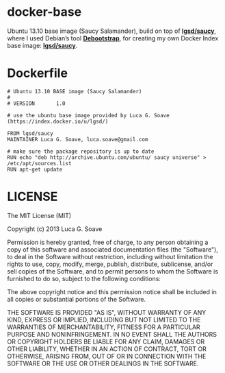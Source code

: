 docker-base
===========

Ubuntu 13.10 base image (Saucy Salamander), build on top of [**lgsd/saucy**][2], where I used Debian’s tool [**Debootstrap**][1], for creating my own Docker Index base image: [**lgsd/saucy**][2].

Dockerfile
==========

    # Ubuntu 13.10 BASE image (Saucy Salamander)
    #
    # VERSION       1.0

    # use the ubuntu base image provided by Luca G. Soave (https://index.docker.io/u/lgsd/)

    FROM lgsd/saucy 
    MAINTAINER Luca G. Soave, luca.soave@gmail.com

    # make sure the package repository is up to date
    RUN echo "deb http://archive.ubuntu.com/ubuntu/ saucy universe" > /etc/apt/sources.list
    RUN apt-get update

LICENSE
=======

The MIT License (MIT)

Copyright (c) 2013 Luca G. Soave

Permission is hereby granted, free of charge, to any person obtaining a copy of
this software and associated documentation files (the "Software"), to deal in
the Software without restriction, including without limitation the rights to
use, copy, modify, merge, publish, distribute, sublicense, and/or sell copies of
the Software, and to permit persons to whom the Software is furnished to do so,
subject to the following conditions:

The above copyright notice and this permission notice shall be included in all
copies or substantial portions of the Software.

THE SOFTWARE IS PROVIDED "AS IS", WITHOUT WARRANTY OF ANY KIND, EXPRESS OR
IMPLIED, INCLUDING BUT NOT LIMITED TO THE WARRANTIES OF MERCHANTABILITY, FITNESS
FOR A PARTICULAR PURPOSE AND NONINFRINGEMENT. IN NO EVENT SHALL THE AUTHORS OR
COPYRIGHT HOLDERS BE LIABLE FOR ANY CLAIM, DAMAGES OR OTHER LIABILITY, WHETHER
IN AN ACTION OF CONTRACT, TORT OR OTHERWISE, ARISING FROM, OUT OF OR IN
CONNECTION WITH THE SOFTWARE OR THE USE OR OTHER DEALINGS IN THE SOFTWARE.

[1]: https://wiki.debian.org/Debootstrap
[2]: https://index.docker.io/u/lgsd/saucy/
